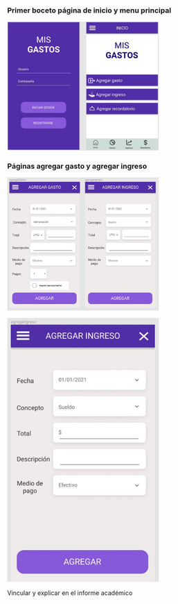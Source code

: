 
<h3>Primer boceto página de inicio y menu principal</h3>

<img src="./images/inicio_y_menu.JPG"
        alt="Primer boceto inicio y menu"
        width="350"/>

<h3>Páginas agregar gasto y agregar ingreso</h3>

<img src="./images/agregar_gasto.JPG"
        alt="Primer boceto inicio y menu"
        width="350"/>

<img src="./images/agregar_ingreso.JPG"
        alt="Primer boceto inicio y menu"
        width="350"/>

Vincular y explicar en el informe académico
